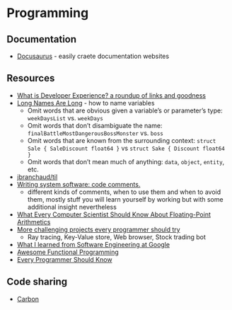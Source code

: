 # Programming

## Documentation

- [Docusaurus](https://v1.docusaurus.io/) - easily craete documentation websites

## Resources

- [What is Developer Experience? a roundup of links and goodness](https://redmonk.com/jgovernor/2022/02/21/what-is-developer-experience-a-roundup-of-links-and-goodness/)
- [Long Names Are Long](https://journal.stuffwithstuff.com/2016/06/16/long-names-are-long/) - how to name variables
  - Omit words that are obvious given a variable’s or parameter’s type: `weekDaysList` vs. `weekDays`
  - Omit words that don’t disambiguate the name: `finalBattleMostDangerousBossMonster` vs. `boss`
  - Omit words that are known from the surrounding context: `struct Sale { SaleDiscount float64 }` vs `struct Sake { Discount float64 }`
  - Omit words that don’t mean much of anything: `data`, `object`, `entity`, etc.
- [jbranchaud/til](https://github.com/jbranchaud/til)
- [Writing system software: code comments.](http://antirez.com/news/124)
  - different kinds of comments, when to use them and when to avoid them, mostly stuff you will learn yourself by working but with some additional insight nevertheless
- [What Every Computer Scientist Should Know About Floating-Point Arithmetics](https://perso.ens-lyon.fr/jean-michel.muller/goldberg.pdf)
- [More challenging projects every programmer should try](https://web.eecs.utk.edu/~azh/blog/morechallengingprojects.html)
  - Ray tracing, Key-Value store, Web browser, Stock trading bot
- [What I learned from Software Engineering at Google](https://swizec.com/blog/what-i-learned-from-software-engineering-at-google/)
- [Awesome Functional Programming](https://github.com/xgrommx/awesome-functional-programming)
- [Every Programmer Should Know](https://github.com/mtdvio/every-programmer-should-know)

## Code sharing

- [Carbon](https://carbon.now.sh/)
